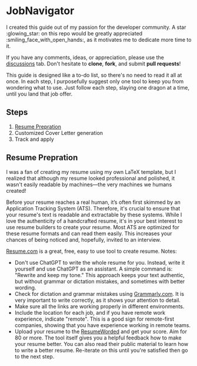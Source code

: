 # JobNavigator
I created this guide out of my passion for the developer community. A star :glowing_star: on this repo would be greatly appreciated :smiling_face_with_open_hands:, as it motivates me to dedicate more time to it.

If you have any comments, ideas, or appreciation, please use the [discussions](https://github.com/mohammadi-com/JobNavigator/discussions) tab. Don't hesitate to **clone**, **fork**, and submit **pull requests**!

This guide is designed like a to-do list, so there's no need to read it all at once. In each step, I purposefully suggest only one tool to keep you from wondering what to use. Just follow each step, slaying one dragon at a time, until you land that job offer.

## Steps
<ol>
<li><a href="#Resume Prepration">Resume Prepration</a></li>
<li>Customized Cover Letter generation</li>
<li>Track and apply</li>
</ol>


## Resume Prepration
I was a fan of creating my resume using my own LaTeX template, but I realized that although my resume looked professional and polished, it wasn't easily readable by machines—the very machines we humans created!

Before your resume reaches a real human, it’s often first skimmed by an Application Tracking System (ATS). Therefore, it's crucial to ensure that your resume's text is readable and extractable by these systems. While I love the authenticity of a handcrafted resume, it's in your best interest to use resume builders to create your resume. Most ATS are optimized for these resume formats and can read them easily. This increases your chances of being noticed and, hopefully, invited to an interview.

[Resume.com](https://www.resume.com/) is a great, free, easy to use tool to create resume.
Notes:
- Don't use ChatGPT to write the whole resume for you. Instead, write it yourself and use ChatGPT as an assistant. A simple command is: "Rewrite and keep my tone." This approach keeps your text authentic, but without grammar or dictation mistakes, and sometimes with better wording.
- Check for dictation and grammar mistakes using [Grammarly.com](https://www.grammarly.com/). It is very important to write correctly, as it shows your attention to detail.
- Make sure all the links are working properly in different environments.
- Include the location for each job, and if you have remote work experience, indicate "remote". This is a good sign for remote-first companies, showing that you have experience working in remote teams.
- Upload your resume to the [ResumeWorded](https://resumeworded.com/) and get your score. Aim for 80 or more. The tool itself gives you a helpful feedback how to make your resume better. You can also read their public material to learn how to write a better resume. Re-iterate on this until you're satisfied then go to the next step.
